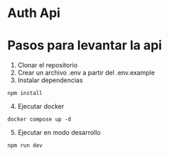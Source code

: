 # Auth Api

# Pasos para levantar la api

1. Clonar el repositorio
2. Crear un archivo .env a partir del .env.example
3. Instalar dependencias
```
npm install
```
4. Ejecutar docker
```
docker compose up -d
```
5. Ejecutar en modo desarrollo
```
npm run dev
```